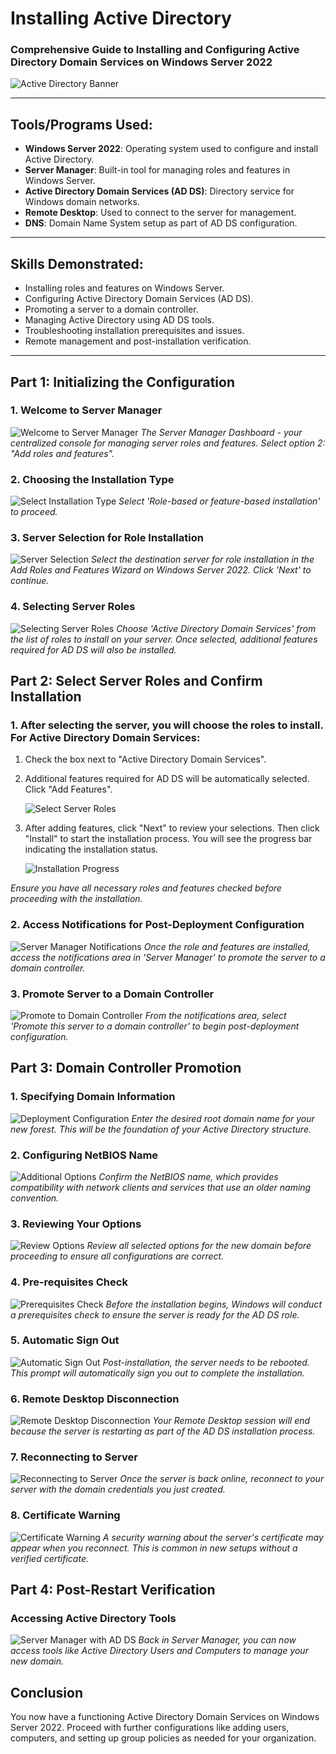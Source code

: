 # Installing Active Directory
### Comprehensive Guide to Installing and Configuring Active Directory Domain Services on Windows Server 2022

![Active Directory Banner](https://github.com/KLavallais/KLavallais/blob/assets/Microsoft-Active-Directory-Banner_0001.png?raw=true)


---

## Tools/Programs Used:
- **Windows Server 2022**: Operating system used to configure and install Active Directory.
- **Server Manager**: Built-in tool for managing roles and features in Windows Server.
- **Active Directory Domain Services (AD DS)**: Directory service for Windows domain networks.
- **Remote Desktop**: Used to connect to the server for management.
- **DNS**: Domain Name System setup as part of AD DS configuration.

---

## Skills Demonstrated:
- Installing roles and features on Windows Server.
- Configuring Active Directory Domain Services (AD DS).
- Promoting a server to a domain controller.
- Managing Active Directory using AD DS tools.
- Troubleshooting installation prerequisites and issues.
- Remote management and post-installation verification.

---

## Part 1: Initializing the Configuration

### 1. Welcome to Server Manager
![Welcome to Server Manager](https://github.com/KLavallais/KLavallais/blob/assets/Screenshot_01.png?raw=true)
*The Server Manager Dashboard - your centralized console for managing server roles and features. Select option 2: "Add roles and features".*

### 2. Choosing the Installation Type
![Select Installation Type](https://github.com/KLavallais/KLavallais/blob/assets/Screenshot_02.png?raw=true)
*Select 'Role-based or feature-based installation' to proceed.*

### 3. Server Selection for Role Installation
![Server Selection](https://github.com/KLavallais/KLavallais/blob/assets/Screenshot_03.png?raw=true)
*Select the destination server for role installation in the Add Roles and Features Wizard on Windows Server 2022. Click 'Next' to continue.*

### 4. Selecting Server Roles
![Selecting Server Roles](https://github.com/KLavallais/KLavallais/blob/assets/Screenshot_04.png?raw=true)
*Choose 'Active Directory Domain Services' from the list of roles to install on your server. Once selected, additional features required for AD DS will also be installed.*

## Part 2: Select Server Roles and Confirm Installation

### 1. After selecting the server, you will choose the roles to install. For Active Directory Domain Services:

1. Check the box next to "Active Directory Domain Services".
2. Additional features required for AD DS will be automatically selected. Click "Add Features".

   ![Select Server Roles](https://github.com/KLavallais/KLavallais/blob/assets/Screenshot_05.png?raw=true)

3. After adding features, click "Next" to review your selections. Then click "Install" to start the installation process. You will see the progress bar indicating the installation status.

   ![Installation Progress](https://github.com/KLavallais/KLavallais/blob/assets/Screenshot_06.png?raw=true)

*Ensure you have all necessary roles and features checked before proceeding with the installation.*

### 2. Access Notifications for Post-Deployment Configuration
![Server Manager Notifications](https://github.com/KLavallais/KLavallais/blob/assets/Screenshot_07.png?raw=true)
*Once the role and features are installed, access the notifications area in 'Server Manager' to promote the server to a domain controller.*

### 3. Promote Server to a Domain Controller
![Promote to Domain Controller](https://github.com/KLavallais/KLavallais/blob/assets/Screenshot_08.png?raw=true)
*From the notifications area, select 'Promote this server to a domain controller' to begin post-deployment configuration.*

## Part 3: Domain Controller Promotion

### 1. Specifying Domain Information
![Deployment Configuration](https://github.com/KLavallais/KLavallais/blob/assets/Screenshot_09.png?raw=true)
*Enter the desired root domain name for your new forest. This will be the foundation of your Active Directory structure.*

### 2. Configuring NetBIOS Name
![Additional Options](https://github.com/KLavallais/KLavallais/blob/assets/Screenshot_10.png?raw=true)
*Confirm the NetBIOS name, which provides compatibility with network clients and services that use an older naming convention.*

### 3. Reviewing Your Options
![Review Options](https://github.com/KLavallais/KLavallais/blob/assets/Screenshot_11.png?raw=true)
*Review all selected options for the new domain before proceeding to ensure all configurations are correct.*

### 4. Pre-requisites Check
![Prerequisites Check](https://github.com/KLavallais/KLavallais/blob/assets/Screenshot_12.png?raw=true)
*Before the installation begins, Windows will conduct a prerequisites check to ensure the server is ready for the AD DS role.*

### 5. Automatic Sign Out
![Automatic Sign Out](https://github.com/KLavallais/KLavallais/blob/assets/Screenshot_13.png?raw=true)
*Post-installation, the server needs to be rebooted. This prompt will automatically sign you out to complete the installation.*

### 6. Remote Desktop Disconnection
![Remote Desktop Disconnection](https://github.com/KLavallais/KLavallais/blob/assets/Screenshot_14.png?raw=true)
*Your Remote Desktop session will end because the server is restarting as part of the AD DS installation process.*

### 7. Reconnecting to Server
![Reconnecting to Server](https://github.com/KLavallais/KLavallais/blob/assets/Screenshot_15.png?raw=true)
*Once the server is back online, reconnect to your server with the domain credentials you just created.*

### 8. Certificate Warning
![Certificate Warning](https://github.com/KLavallais/KLavallais/blob/assets/Screenshot_16.png?raw=true)
*A security warning about the server's certificate may appear when you reconnect. This is common in new setups without a verified certificate.*

## Part 4: Post-Restart Verification

### Accessing Active Directory Tools
![Server Manager with AD DS](https://github.com/KLavallais/KLavallais/blob/assets/Screenshot_17.png?raw=true)
*Back in Server Manager, you can now access tools like Active Directory Users and Computers to manage your new domain.*

## Conclusion
You now have a functioning Active Directory Domain Services on Windows Server 2022. Proceed with further configurations like adding users, computers, and setting up group policies as needed for your organization.
